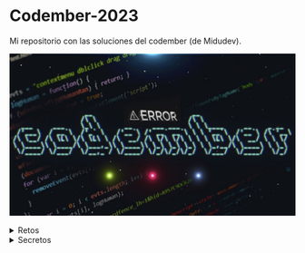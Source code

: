 # Codember-2023
Mi repositorio con las soluciones del codember (de Midudev).

![Codember](./assets/codember.png)

<details>
<summary>Retos</summary>

- [Reto_1](https://github.com/Pereirooo/Codember-2023-/blob/main/ContarPalabras/ContarPalabras.c)
- [Reto 2](https://github.com/Pereirooo/Codember-2023/blob/main/MiniCompiler/MiniCompiler.c)
- [Reto_3](https://github.com/Pereirooo/Codember-2023/blob/main/CifradoEspia/CifradoEspia.c)
</details>
<details>
<summary>Secretos</summary>

#### 1) Last-Name

- La persona oculta es el CEO de una gran empresa de hosting (empieza por V)-
- `name`No es lo mismo que `last-name`.

<!-- $ submit RAUCH -->

#### 2)🗓️ the-special-date 

- Mira el correo con el comando `mail`.
- Si deseas leer un email emplea `mail <id>`.
- Y no te equivoques!! fecha: YYYY-MM-DD.

<!-- $ submit 2023-12-01 -->


#### 3)🕹️ HotKeys

- `Triángulo, R2, Izquierda, L1, X, Derecha, Triángulo, Abajo, Cuadrado, L1, L1, L1` y de repente tienes todas las armas y munición infinita en el GTA
- Los secretcommands siempre estuvieron presentes en muchos juegos, entre ellos el tetris...
- Serás capaz de adivinar el correcto?

<!-- $ submit Up Up Down Down Left Right Left Right b a -->

#### 4)🎊 Fiesta!!

- `CHANGELOG.txt`, nunca está de más ver que nos trae la nueva versión
- Una fiesta sin confetti no es una fiesta
- El que es perseverante siempre alcanza sus objetivos.

<!-- $ confetti --Varias veces -->

#### 5)🪄 Magia
- `CHANGELOG.txt` si aún no lo has leído va siendo hora.
- No eres un verdadero mago si antes de sacar el conejo de la chistera no dices una palabra...
- (Todo junto y en minúsculas)

<!-- $ submit itsmagic -->

#### 6)🔮 Adivina Adivinanza

- Revisa el correo si aún no lo has hecho `mail`.
- Si quieres leer uno: `mail <id>`
- Respuesta: `submit <respuesta>`

<!-- $ submit html -->


#### 7)🤖 AI

- En los últimos años la ia a evolucionado mucho
- ¿Quien no ha salvado un trabajo gracias a ChatGPT?
- Como se llama su creador?

<!-- $ submit Altman-->


#### 8)🚀 Marte

- Primero debes saber como entrar en la carpeta private (mira el mail).
- Un mensaje de un astronauta, leelo con atención

<!-- $ submit majortom-->


#### 9)🛩️ Barrel roll

- Uno de los giros más típicos en aviación acrobática
- Pero con un do delante ;)

<!-- $ do a barrel roll-->


#### 10)🐮 La vaca dice!

- La vaca dice...
- Revisa el mail

<!-- $ cowsay MUUUUUUU mu mu -->
<!-- $ ping midu.dev-->


#### 11)🥠 Adivina Adivinanza
-Soy invisible pero puedo detener un plan, en el código me escondo, difícil de hallar. Los programadores me buscan con afán, pues hasta el sistema más fuerte puedo quebrantar. ¿Qué soy? 

<!-- $ submit bug-->

#### 12)🚀 Misión final Marte
- Un último mensaje del explorador Alex
- En el encontrarás la solución

<!-- $ npm install adventjs-->

#### 13)🧩 Tetris
- Ya puedes jugar al tetris!
- Prueba con: 'play tetris'

<!-- Completa una línea del tetris-->

</details>
